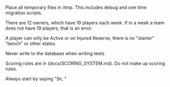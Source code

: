Place all temporary files in /tmp.  This includes debug and one time migration scripts.

There are 12 owners, which have 19 players each week.  If in a week a team does not have 19 players, that is an error.


A player can only be Active or on Injured Reserve, there is no "starter" "bench" or other states.

Never write to the database when writing tests.

Scoring rules are in (docs/SCORING_SYSTEM.md).  Do not make up scoring rules.

Always start by saying "Sir, "